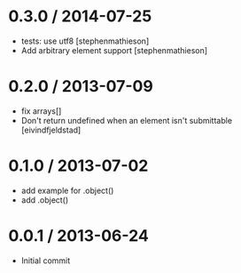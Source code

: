 
0.3.0 / 2014-07-25
==================

 * tests: use utf8 [stephenmathieson]
 * Add arbitrary element support [stephenmathieson]

0.2.0 / 2013-07-09
==================

 * fix arrays[]
 * Don't return undefined when an element isn't submittable [eivindfjeldstad]

0.1.0 / 2013-07-02
==================

 * add example for .object()
 * add .object()

0.0.1 / 2013-06-24
==================

 * Initial commit
